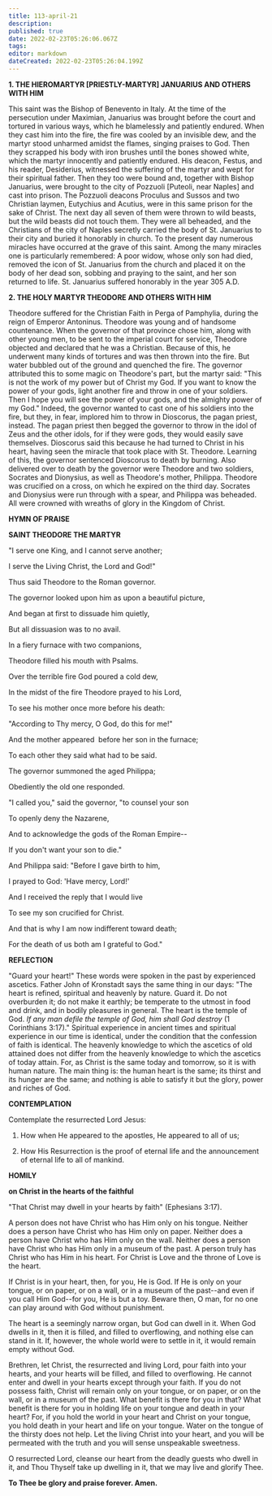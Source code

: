 ```yaml
---
title: 113-april-21
description: 
published: true
date: 2022-02-23T05:26:06.067Z
tags: 
editor: markdown
dateCreated: 2022-02-23T05:26:04.199Z
---
```



**1. THE HIEROMARTYR [PRIESTLY-MARTYR] JANUARIUS AND OTHERS WITH HIM**

This saint was the Bishop of Benevento in Italy. At the time of the persecution under Maximian, Januarius was brought before the court and tortured in various ways, which he blamelessly and patiently endured. When they cast him into the fire, the fire was cooled by an invisible dew, and the martyr stood unharmed amidst the flames, singing praises to God. Then they scrapped his body with iron brushes until the bones showed white, which the martyr innocently and patiently endured. His deacon, Festus, and his reader, Desiderius, witnessed the suffering of the martyr and wept for their spiritual father. Then they too were bound and, together with Bishop Januarius, were brought to the city of Pozzuoli [Puteoli, near Naples] and cast into prison. The Pozzuoli deacons Proculus and Sussos and two Christian laymen, Eutychius and Acutius, were in this same prison for the sake of Christ. The next day all seven of them were thrown to wild beasts, but the wild beasts did not touch them. They were all beheaded, and the Christians of the city of Naples secretly carried the body of St. Januarius to their city and buried it honorably in church. To the present day numerous miracles have occurred at the grave of this saint. Among the many miracles one is particularly remembered: A poor widow, whose only son had died, removed the icon of St. Januarius from the church and placed it on the body of her dead son, sobbing and praying to the saint, and her son returned to life. St. Januarius suffered honorably in the year 305 A.D.

**2. THE HOLY MARTYR THEODORE AND OTHERS WITH HIM**

Theodore suffered for the Christian Faith in Perga of Pamphylia, during the reign of Emperor Antoninus. Theodore was young and of handsome countenance. When the governor of that province chose him, along with other young men, to be sent to the imperial court for service, Theodore objected and declared that he was a Christian. Because of this, he underwent many kinds of tortures and was then thrown into the fire. But water bubbled out of the ground and quenched the fire. The governor attributed this to some magic on Theodore's part, but the martyr said: "This is not the work of my power but of Christ my God. If you want to know the power of your gods, light another fire and throw in one of your soldiers. Then I hope you will see the power of your gods, and the almighty power of my God." Indeed, the governor wanted to cast one of his soldiers into the fire, but they, in fear, implored him to throw in Dioscorus, the pagan priest, instead. The pagan priest then begged the governor to throw in the idol of Zeus and the other idols, for if they were gods, they would easily save themselves. Dioscorus said this because he had turned to Christ in his heart, having seen the miracle that took place with St. Theodore. Learning of this, the governor sentenced Dioscorus to death by burning. Also delivered over to death by the governor were Theodore and two soldiers, Socrates and Dionysius, as well as Theodore's mother, Philippa. Theodore was crucified on a cross, on which he expired on the third day. Socrates and Dionysius were run through with a spear, and Philippa was beheaded. All were crowned with wreaths of glory in the Kingdom of Christ.



**HYMN OF PRAISE**

**SAINT THEODORE THE MARTYR**

"I serve one King, and I cannot serve another;

I serve the Living Christ, the Lord and God!"

Thus said Theodore to the Roman governor.

The governor looked upon him as upon a beautiful picture,

And began at first to dissuade him quietly,

But all dissuasion was to no avail.

In a fiery furnace with two companions,

Theodore filled his mouth with Psalms.

Over the terrible fire God poured a cold dew,

In the midst of the fire Theodore prayed to his Lord,

To see his mother once more before his death:

"According to Thy mercy, O God, do this for me!"

And the mother appeared  before her son in the furnace;

To each other they said what had to be said.

The governor summoned the aged Philippa;

Obediently the old one responded.

"I called you," said the governor, "to counsel your son

To openly deny the Nazarene,

And to acknowledge the gods of the Roman Empire--

If you don't want your son to die."

And Philippa said: "Before I gave birth to him,

I prayed to God: 'Have mercy, Lord!'

And I received the reply that I would live

To see my son crucified for Christ.

And that is why I am now indifferent toward death;

For the death of us both am I grateful to God."


**REFLECTION**

"Guard your heart!" These words were spoken in the past by experienced ascetics. Father John of Kronstadt says the same thing in our days: "The heart is refined, spiritual and heavenly by nature. Guard it. Do not overburden it; do not make it earthly; be temperate to the utmost in food and drink, and in bodily pleasures in general. The heart is the temple of God. *If any man defile the temple of God, him shall God destroy* (1 Corinthians 3:17)." Spiritual experience in ancient times and spiritual experience in our time is identical, under the condition that the confession of faith is identical. The heavenly knowledge to which the ascetics of old attained does not differ from the heavenly knowledge to which the ascetics of today attain. For, as Christ is the same today and tomorrow, so it is with human nature. The main thing is: the human heart is the same; its thirst and its hunger are the same; and nothing is able to satisfy it but the glory, power and riches of God.

**CONTEMPLATION**

Contemplate the resurrected Lord Jesus:

1.  How when He appeared to the apostles, He appeared to all of us;

1.  How His Resurrection is the proof of eternal life and the announcement of eternal life to all of mankind.



**HOMILY**

**on Christ in the hearts of the faithful** 


"That Christ may dwell in your hearts by faith" (Ephesians 3:17).

A person does not have Christ who has Him only on his tongue. Neither does a person have Christ who has Him only on paper. Neither does a person have Christ who has Him only on the wall. Neither does a person have Christ who has Him only in a museum of the past. A person truly has Christ who has Him in his heart. For Christ is Love and the throne of Love is the heart.

If Christ is in your heart, then, for you, He is God. If He is only on your tongue, or on paper, or on a wall, or in a museum of the past--and even if you call Him God--for you, He is but a toy. Beware then, O man, for no one can play around with God without punishment.

The heart is a seemingly narrow organ, but God can dwell in it. When God dwells in it, then it is filled, and filled to overflowing, and nothing else can stand in it. If, however, the whole world were to settle in it, it would remain empty without God.

Brethren, let Christ, the resurrected and living Lord, pour faith into your hearts, and your hearts will be filled, and filled to overflowing. He cannot enter and dwell in your hearts except through your faith. If you do not possess faith, Christ will remain only on your tongue, or on paper, or on the wall, or in a museum of the past. What benefit is there for you in that? What benefit is there for you in holding life on your tongue and death in your heart? For, if you hold the world in your heart and Christ on your tongue, you hold death in your heart and life on your tongue. Water on the tongue of the thirsty does not help. Let the living Christ into your heart, and you will be permeated with the truth and you will sense unspeakable sweetness.

O resurrected Lord, cleanse our heart from the deadly guests who dwell in it, and Thou Thyself take up dwelling in it, that we may live and glorify Thee.

**To Thee be glory and praise forever. Amen.**

  
